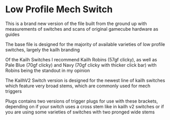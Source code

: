 # Low Profile Mech Switch

This is a brand new version of the file built from the ground up with measurements of switches and scans of original gamecube hardware as guides

The base file is designed for the majority of available varieties of low profile switches, largely the kailh branding

Of the Kailh Switches I recommend Kailh Robins (57gf clicky), as well as Pale Blue (70gf clicky) and Navy (70gf clicky with thicker click bar) with Robins being the standout in my opinion

The KailhV2 Switch version is designed for the newest line of kailh switches which feature very broad stems, which are commonly used for mech triggers

Plugs contains two versions of trigger plugs for use with these brackets, depending on if your switch uses a cross stem like in kailh v2 switches or if you are using some varieties of switches with two pronged wide stems
